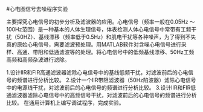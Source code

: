 #心电图信号去噪程序实验

主要探究心电信号的初步分析及滤波器的应用。心电信号（频率一般在0.05Hz ～100Hz范围）是一种基本的人体生理信号，体表检测人体心电信号中常带有工频干扰（50HZ）、基线漂移（频率低于0.5Hz）和肌电干扰等各种噪声，为了得到不失真的原始心电信号，需要滤波预处理。用MATLAB软件对含噪心电信号进行采样、高通、带阻和低通滤波等的处理。将心电信号中的低频基线漂移、50Hz工频高频和高频杂波进行滤除。

1.设计IIR和FIR高通滤波器滤除心电信号中的基线低频干扰，对滤波前后的心电信号的频谱进行分析比较。
2.设计一个IIR带阻滤波器（50Hz陷波器）滤除心电信号中的电源线干扰，对滤波前后的心电信号的频谱进行分析比较。
3.设计IIR和FIR低通滤波器滤除心电信号中的高频信号干扰，对滤波前后的心电信号的频谱进行分析比较。
在通用计算机上编写调试程序，完成实验。
